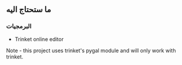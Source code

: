 ## ما ستحتاج اليه

### البرمجيات

+ Trinket online editor

Note - this project uses trinket's pygal module and will only work with trinket.